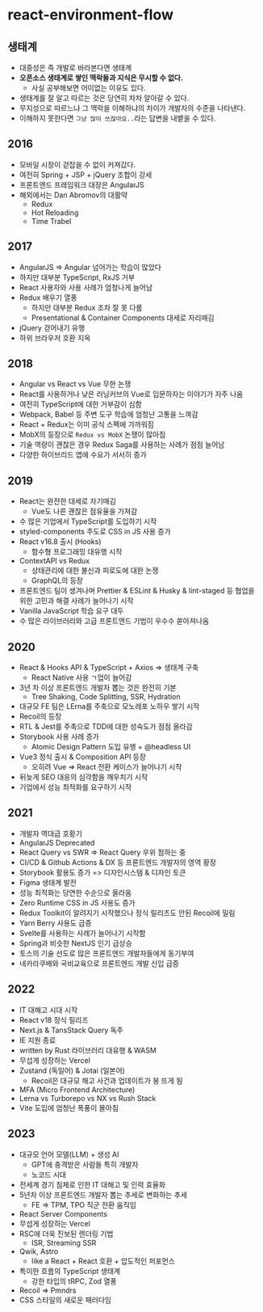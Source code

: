 # react-environment-flow

## 생태계

- 대중성은 즉 개발로 바라본다면 생태계
- **오픈소스 생태계로 쌓인 맥락들과 지식은 무시할 수 없다.**
  - 사실 공부해보면 어이없는 이유도 있다.
- 생태계를 잘 알고 따르는 것은 당연히 차차 알아갈 수 있다.
- 무지성으로 따르느냐 그 맥락을 이해하냐의 차이가 개발자의 수준을 나타낸다.
- 이해하지 못한다면 `그냥 많이 쓰잖아요..`라는 답변을 내뱉을 수 있다.

## 2016

- 모바일 시장이 걷잡을 수 없이 커져갔다.
- 여전히 Spring + JSP + jQuery 조합이 강세
- 프론트엔드 프레임워크 대장은 AngularJS
- 해외에서는 Dan Abromov의 대활약
  - Redux
  - Hot Reloading
  - Time Trabel

## 2017

- AngularJS => Angular 넘어가는 학습이 많았다
- 하지만 대부분 TypeScript, RxJS 거부
- React 사용자와 사용 사례가 엄청나게 늘어남
- Redux 배우기 열풍
  - 하지만 대부분 Redux 조차 잘 못 다룸
  - Presentational & Container Components 대세로 자리매김
- jQuery 걷어내기 유행
- 하위 브라우저 호환 지옥

## 2018

- Angular vs React vs Vue 무한 논쟁
- React를 사용하거나 낮은 러닝커브의 Vue로 입문하자는 이야기가 자주 나옴
- 여전히 TypeScript에 대한 거부감이 심함
- Webpack, Babel 등 주변 도구 학습에 엄청난 고통을 느껴감
- React + Redux는 이미 공식 스펙에 가까워짐
- MobX의 등장으로 `Redux vs MobX` 논쟁이 많아짐
- 기술 역량이 괜찮은 경우 Redux Saga를 사용하는 사례가 점점 늘어남
- 다양한 하이브리드 앱에 수요가 서서히 증가

## 2019

- React는 완전한 대세로 자기매김
  - Vue도 나른 괜찮은 점유율을 가져감
- 수 많은 기업에서 TypeScript를 도입하기 시작
- styled-components 주도로 CSS in JS 사용 증가
- React v16.8 출시 (Hooks)
  - 함수형 프로그래밍 대유행 시작
- ContextAPI vs Redux
  - 상태관리에 대한 불신과 피로도에 대한 논쟁
  - GraphQL의 등장
- 프론트엔드 팀이 생겨나며 Prettier & ESLint & Husky & lint-staged 등 협업을 위한 고민과 해결 사례가 늘어나기 시작
- Vanilla JavaScript 학습 요구 대두
- 수 많은 라이브러리와 고급 프론트엔드 기법이 우수수 쏟아져나옴

## 2020

- React & Hooks API & TypeScript + Axios => 생태계 구축
  - React Native 사용 ㄱ업이 늘어감
- 3년 차 이상 프론트엔드 개발자 뽑는 것은 완전히 기본
  - Tree Shaking, Code Splitting, SSR, Hydration
- 대규모 FE 팀은 LErna를 주축으로 모노레포 노하우 쌓기 시작
- Recoil의 등장
- RTL & Jest를 주축으로 TDD에 대한 성숙도가 점점 올라감
- Storybook 사용 사례 증가
  - Atomic Design Pattern 도입 유행 + @headless UI
- Vue3 정식 출시 & Composition API 등장
  - 오히려 Vue => React 전환 케이스가 늘어나기 시작
- 뒤늦게 SEO 대응의 심각함을 깨우치기 시작
- 기업에서 성능 최적화를 요구하기 시작

## 2021

- 개발자 역대급 호황기
- AngularJS Deprecated
- React Query vs SWR => React Query 우위 점하는 중
- CI/CD & Github Actions & DX 등 프론트엔드 개발자의 영역 황장
- Storybook 활용도 증가 => 디자인시스템 & 디자인 토큰
- Figma 생태계 발전
- 성능 최적화는 당연한 수순으로 올라옴
- Zero Runtime CSS in JS 사용도 증가
- Redux Toolkit이 알려지기 시작했으나 정식 릴리즈도 안된 Recoil에 밀림
- Yarn Berry 사용도 급증
- Svelte를 사용하는 사례가 늘어나기 시작함
- Spring과 비슷한 NextJS 인기 급상승
- 토스의 기술 선도로 많은 프론트엔드 개발자들에게 동기부여
- 네카라쿠배와 국비교육으로 프론트엔드 개발 신입 급증

## 2022

- IT 대해고 시대 시작
- React v18 정식 릴리즈
- Next.js & TansStack Query 독주
- IE 지원 종료
- written by Rust 라이브러리 대유행 & WASM
- 무섭게 성장하는 Vercel
- Zustand (독일어) & Jotai (일본어)
  - Recoil은 대규모 해고 사건과 업데이트가 붕 뜨게 됨
- MFA (Micro Frontend Architecture)
- Lerna vs Turborepo vs NX vs Rush Stack
- Vite 도입에 엄청난 폭풍이 몰아침

## 2023

- 대규모 언어 모델(LLM) + 생성 AI
  - GPT에 충격받은 사람들 특히 개발자
  - 노코드 시대
- 전세계 경기 침체로 인한 IT 대해고 및 인력 효율화
- 5년차 이상 프론트엔드 개발자 뽑는 추세로 변화하는 추세
  - FE => TPM, TPO 직군 전환 움직임
- React Server Components
- 무섭게 성장하는 Vercel
- RSC에 더욱 진보된 렌더링 기법
  - ISR, Streaming SSR
- Qwik, Astro
  - like a React + React 호환 + 압도적인 퍼포먼스
- 특이한 흐름의 TypeScript 생태계
  - 강한 타입의 tRPC, Zod 열풍
- Recoil => Pmndrs
- CSS 스타일의 새로운 패러다임
